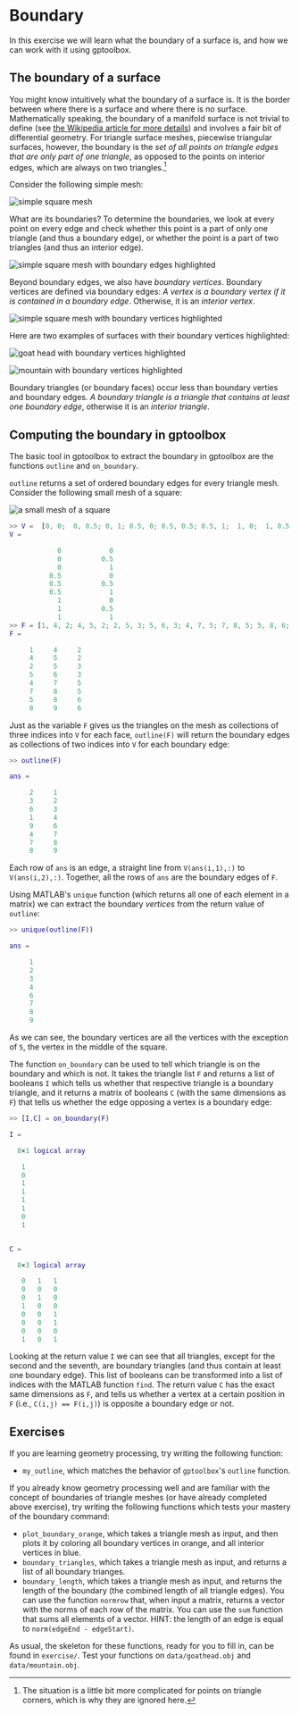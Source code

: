 # Boundary

In this exercise we will learn what the boundary of a surface is, and how we can
work with it using gptoolbox.


## The boundary of a surface

You might know intuitively what the boundary of a surface is.
It is the border between where there is a surface and where there is no surface.
Mathematically speaking, the boundary of a manifold surface is not trivial to
define
(see [the Wikipedia article for more details](https://en.wikipedia.org/wiki/Manifold#Manifold_with_boundary))
and involves a fair bit of differential geometry.
For triangle surface meshes, piecewise triangular surfaces, however,
the boundary is the _set of all points on triangle edges that are only part of
one triangle_, as opposed to the points on interior edges, which are always on
two triangles.[^1]

Consider the following simple mesh:

![simple square mesh](assets/square_nobdries.png)

What are its boundaries?
To determine the boundaries, we look at every point on every edge and check
whether this point is a part of only one triangle (and thus a boundary edge),
or whether the point is a part of two triangles (and thus an interior
edge).

![simple square mesh with boundary edges highlighted](assets/square_bdries.png)

Beyond boundary edges, we also have _boundary vertices_.
Boundary vertices are defined via boundary edges:
_A vertex is a boundary vertex if it is contained in a boundary edge_.
Otherwise, it is an _interior vertex_.

![simple square mesh with boundary vertices highlighted](assets/square_bdryverts.png)

Here are two examples of surfaces with their boundary vertices highlighted:

![goat head with boundary vertices highlighted](assets/goathead_bdryverts.png)

![mountain with boundary vertices highlighted](assets/mountain_bdryverts.png)

Boundary triangles (or boundary faces) occur less than boundary
verties and boundary edges.
_A boundary triangle is a triangle that contains at least one boundary edge_,
otherwise it is an _interior triangle_.


## Computing the boundary in gptoolbox

The basic tool in gptoolbox to extract the boundary in gptoolbox are the
functions `outline` and `on_boundary`.

`outline` returns a set of ordered boundary edges for every triangle mesh.
Consider the following small mesh of a square:

![a small mesh of a square](assets/small_square.png)
```MATLAB
>> V =  [0, 0;  0, 0.5; 0, 1; 0.5, 0; 0.5, 0.5; 0.5, 1;  1, 0;  1, 0.5;  1, 1]
V =

            0            0
            0          0.5
            0            1
          0.5            0
          0.5          0.5
          0.5            1
            1            0
            1          0.5
            1            1
>> F = [1, 4, 2; 4, 5, 2; 2, 5, 3; 5, 6, 3; 4, 7, 5; 7, 8, 5; 5, 8, 6; 8, 9, 6]
F =

     1     4     2
     4     5     2
     2     5     3
     5     6     3
     4     7     5
     7     8     5
     5     8     6
     8     9     6
```

Just as the variable `F` gives us the triangles on the mesh as collections of
three indices into `V` for each face, `outline(F)` will return the boundary
edges as collections of two indices into `V` for each boundary edge:
```MATLAB
>> outline(F)

ans =

     2     1
     3     2
     6     3
     1     4
     9     6
     4     7
     7     8
     8     9
```

Each row of `ans` is an edge, a straight line from `V(ans(i,1),:)` to
`V(ans(i,2),:)`.
Together, all the rows of `ans` are the boundary edges of `F`.

Using MATLAB's `unique` function (which returns all one of each element in a
matrix) we can extract the boundary _vertices_ from the return value of
`outline`:
```MATLAB
>> unique(outline(F))

ans =

     1
     2
     3
     4
     6
     7
     8
     9
```

As we can see, the boundary vertices are all the vertices with the exception of
`5`, the vertex in the middle of the square.

The function `on_boundary` can be used to tell which triangle is on the boundary
and which is not.
It takes the triangle list `F` and returns a list of booleans `I` which tells us
whether that respective triangle is a boundary triangle, and it returns a matrix
of booleans `C` (with the same dimensions as `F`) that tells us whether the edge
opposing a vertex is a boundary edge:
```MATLAB
>> [I,C] = on_boundary(F)

I =

  8×1 logical array

   1
   0
   1
   1
   1
   1
   0
   1


C =

  8×3 logical array

   0   1   1
   0   0   0
   0   1   0
   1   0   0
   0   0   1
   0   0   1
   0   0   0
   1   0   1
```

Looking at the return value `I` we can see that all triangles, except for the
second and the seventh, are boundary triangles (and thus contain at least one
boundary edge).
This list of booleans can be transformed into a list of indices with the MATLAB
function `find`.
The return value `C` has the exact same dimensions as `F`, and tells us whether
a vertex at a certain position in `F` (i.e., `C(i,j) == F(i,j)`) is opposite a
boundary edge or not.


## Exercises

If you are learning geometry processing, try writing the following function:
* `my_outline`, which matches the behavior of `gptoolbox`'s `outline` function.

If you already know geometry processing well and are familiar with the concept
of boundaries of triangle meshes (or have already completed above exercise),
try writing the following functions which tests your mastery of the boundary
command:
* `plot_boundary_orange`, which takes a triangle mesh as input, and then plots
it by coloring all boundary vertices in orange, and all interior vertices in
blue.
* `boundary_triangles`, which takes a triangle mesh as input, and returns a list
of all boundary trianges.
* `boundary_length`, which takes a triangle mesh as input, and returns the
length of the boundary (the combined length of all triangle edges).
You can use the function `normrow` that, when input a matrix, returns a vector
with the norms of each row of the matrix.
You can use the `sum` function that sums all elements of a vector.
HINT: the length of an edge is equal to `norm(edgeEnd - edgeStart)`.

As usual, the skeleton for these functions, ready for you to fill in, can be
found in `exercise/`.
Test your functions on `data/goathead.obj` and `data/mountain.obj`.


[^1]: The situation is a little bit more complicated for points on triangle
corners, which is why they are ignored here.
